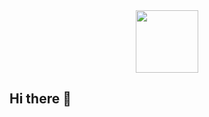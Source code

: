 <div id="header" align="center">
  <img src="https://i.giphy.com/media/v1.Y2lkPTc5MGI3NjExOGdleTZvMWg0Z21oN2JvNm5meXk0Nmk4c3A2ejFwZ3RpOXkwOGgybiZlcD12MV9pbnRlcm5hbF9naWZfYnlfaWQmY3Q9dHM/Uaxj062PavgqZRhVkS/giphy.gif" width="100"/>
</div>

## Hi there 👋

<!--
**MaryNGer/MaryNGer** is a ✨ _special_ ✨ repository because its `README.md` (this file) appears on your GitHub profile.

Here are some ideas to get you started:

- 🔭 I’m currently working on ...
- 🌱 I’m currently learning ...
- 👯 I’m looking to collaborate on ...
- 🤔 I’m looking for help with ...
- 💬 Ask me about ...
- 📫 How to reach me: ...
- 😄 Pronouns: ...
- ⚡ Fun fact: ...
-->
